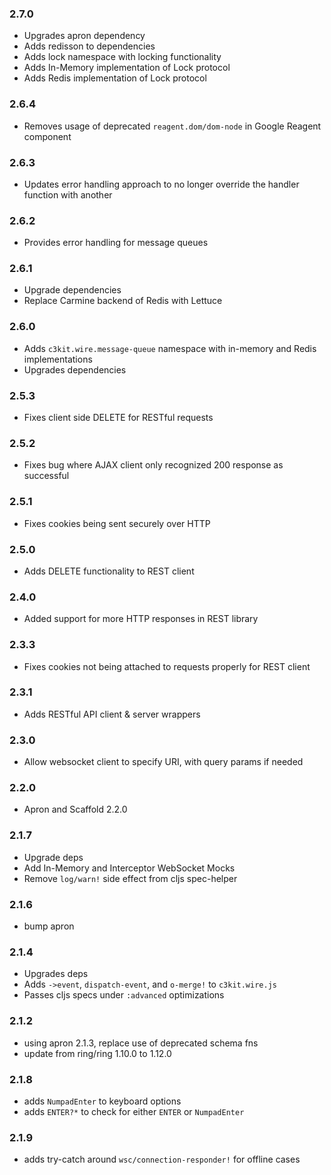 ### 2.7.0
 * Upgrades apron dependency
 * Adds redisson to dependencies
 * Adds lock namespace with locking functionality
 * Adds In-Memory implementation of Lock protocol
 * Adds Redis implementation of Lock protocol

### 2.6.4
 * Removes usage of deprecated `reagent.dom/dom-node` in Google Reagent component

### 2.6.3
 * Updates error handling approach to no longer override the handler function with another

### 2.6.2
 * Provides error handling for message queues

### 2.6.1
 * Upgrade dependencies
 * Replace Carmine backend of Redis with Lettuce

### 2.6.0
 * Adds `c3kit.wire.message-queue` namespace with in-memory and Redis implementations
 * Upgrades dependencies

### 2.5.3
 * Fixes client side DELETE for RESTful requests

### 2.5.2
 * Fixes bug where AJAX client only recognized 200 response as successful

### 2.5.1
 * Fixes cookies being sent securely over HTTP

### 2.5.0
 * Adds DELETE functionality to REST client

### 2.4.0
 * Added support for more HTTP responses in REST library

### 2.3.3
 * Fixes cookies not being attached to requests properly for REST client

### 2.3.1
 * Adds RESTful API client & server wrappers

### 2.3.0
 * Allow websocket client to specify URI, with query params if needed

### 2.2.0
 * Apron and Scaffold 2.2.0

### 2.1.7
 * Upgrade deps
 * Add In-Memory and Interceptor WebSocket Mocks
 * Remove `log/warn!` side effect from cljs spec-helper

### 2.1.6
 * bump apron

### 2.1.4
 * Upgrades deps
 * Adds `->event`, `dispatch-event`, and `o-merge!` to `c3kit.wire.js`
 * Passes cljs specs under `:advanced` optimizations

### 2.1.2
 * using apron 2.1.3, replace use of deprecated schema fns
 * update from ring/ring 1.10.0 to 1.12.0

### 2.1.8
 * adds `NumpadEnter` to keyboard options
 * adds `ENTER?*` to check for either `ENTER` or `NumpadEnter`

### 2.1.9
 * adds try-catch around `wsc/connection-responder!` for offline cases
